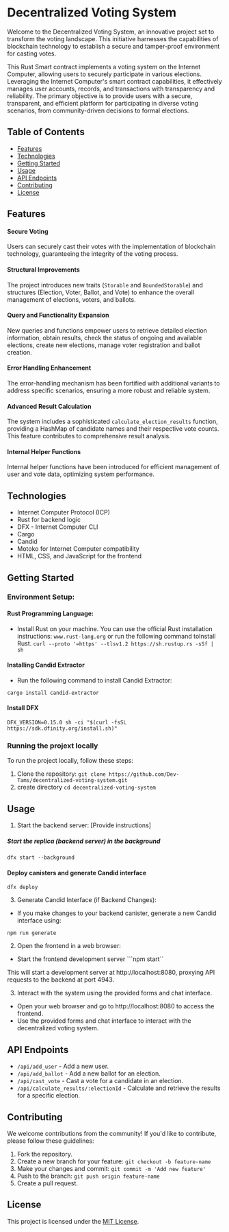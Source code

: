 # Decentralized Voting System

Welcome to the Decentralized Voting System, an innovative project set to transform the voting landscape. This initiative harnesses the capabilities of blockchain technology to establish a secure and tamper-proof environment for casting votes.

This Rust Smart contract implements a voting system on the Internet Computer, allowing users to securely participate in various elections. Leveraging the Internet Computer's smart contract capabilities, it effectively manages user accounts, records, and transactions with transparency and reliability. The primary objective is to provide users with a secure, transparent, and efficient platform for participating in diverse voting scenarios, from community-driven decisions to formal elections.


## Table of Contents

- [Features](#features)
- [Technologies](#technologies)
- [Getting Started](#getting-started)
- [Usage](#usage)
- [API Endpoints](#api-endpoints)
- [Contributing](#contributing)
- [License](#license)

## Features



#### Secure Voting
Users can securely cast their votes with the implementation of blockchain technology, guaranteeing the integrity of the voting process.

#### Structural Improvements
The project introduces new traits (`Storable` and `BoundedStorable`) and structures (Election, Voter, Ballot, and Vote) to enhance the overall management of elections, voters, and ballots.

#### Query and Functionality Expansion
New queries and functions empower users to retrieve detailed election information, obtain results, check the status of ongoing and available elections, create new elections, manage voter registration and ballot creation.

#### Error Handling Enhancement
The error-handling mechanism has been fortified with additional variants to address specific scenarios, ensuring a more robust and reliable system.

#### Advanced Result Calculation
The system includes a sophisticated `calculate_election_results` function, providing a HashMap of candidate names and their respective vote counts. This feature contributes to comprehensive result analysis.

#### Internal Helper Functions
Internal helper functions have been introduced for efficient management of user and vote data, optimizing system performance.


## Technologies
- Internet Computer Protocol (ICP)
- Rust for backend logic
- DFX - Internet Computer CLI 
- Cargo
- Candid
- Motoko for Internet Computer compatibility
- HTML, CSS, and JavaScript for the frontend



## Getting Started

### Environment Setup:

#### Rust Programming Language:

- Install Rust on your machine. You can use the official Rust installation instructions: `www.rust-lang.org` or run the following command toInstall Rust.
```curl --proto '=https' --tlsv1.2 https://sh.rustup.rs -sSf | sh```



#### Installing Candid Extractor
- Run the following command to install Candid Extractor:

```cargo install candid-extractor```

#### Install DFX
```DFX_VERSION=0.15.0 sh -ci "$(curl -fsSL https://sdk.dfinity.org/install.sh)"```




### Running the projext locally


To run the project locally, follow these steps:

1. Clone the repository: `git clone https://github.com/Dev-Tams/decentralized-voting-system.git`
2. create directory `cd decentralized-voting-system`

## Usage

1. Start the backend server: [Provide instructions]

##### Start the replica (backend server) in the background
```dfx start --background```

#### Deploy canisters and generate Candid interface
```dfx deploy```

3. Generate Candid Interface (if Backend Changes):
- If you make changes to your backend canister, generate a new Candid interface using:

```npm run generate```

2. Open the frontend in a web browser: 

- Start the frontend development server
```npm start``

This will start a development server at http://localhost:8080,
proxying API requests to the backend at port 4943.

3. Interact with the system using the provided forms and chat interface.

- Open your web browser and go to http://localhost:8080 to access the frontend.
- Use the provided forms and chat interface to interact with the decentralized voting system.

## API Endpoints

- `/api/add_user` - Add a new user.
- `/api/add_ballot` - Add a new ballot for an election.
- `/api/cast_vote` - Cast a vote for a candidate in an election.
- `/api/calculate_results/:electionId` - Calculate and retrieve the results for a specific election.


## Contributing

We welcome contributions from the community! If you'd like to contribute, please follow these guidelines:

1. Fork the repository.
2. Create a new branch for your feature: `git checkout -b feature-name`
3. Make your changes and commit: `git commit -m 'Add new feature'`
4. Push to the branch: `git push origin feature-name`
5. Create a pull request.

## License

This project is licensed under the [MIT License](LICENSE).